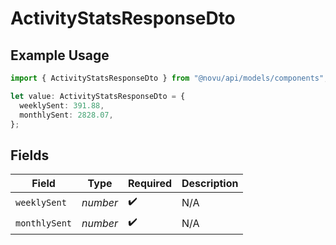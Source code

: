 # ActivityStatsResponseDto

## Example Usage

```typescript
import { ActivityStatsResponseDto } from "@novu/api/models/components";

let value: ActivityStatsResponseDto = {
  weeklySent: 391.88,
  monthlySent: 2828.07,
};
```

## Fields

| Field              | Type               | Required           | Description        |
| ------------------ | ------------------ | ------------------ | ------------------ |
| `weeklySent`       | *number*           | :heavy_check_mark: | N/A                |
| `monthlySent`      | *number*           | :heavy_check_mark: | N/A                |